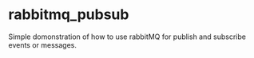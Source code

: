 # rabbitmq_pubsub
Simple domonstration of how to use rabbitMQ for publish and subscribe events or messages.
